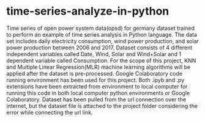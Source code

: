 # time-series-analyze-in-python
Time series of open power system data(opsd) for germany dataset trained to perform an example of time series analysis in Python language. The data set includes daily electricity consumption, wind power production, and solar power production between 2006 and 2017. Dataset consists of 4 different independent variables called Date, Wind, Solar and Wind+Solar and 1 dependent variable called Consumption.  For the scope of this project, KNN and Multiple Linear Regression(MLR) machine learning algorithms will be applied after the dataset is pre-processed. Google Colaboratory code running environment has been used for this project. Both .ipyb and .py extensions have been extracted from environment to local computer for running this code in both local computer python environments or Google Colaboratory. Dataset has been pulled from the url connection over the internet, but the dataset file is attached to the project folder considering the error while connecting the url link.
